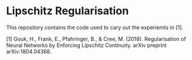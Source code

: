 Lipschitz Regularisation
========================

This repository contains the code used to cary out the experiemts in [1].

[1] Gouk, H., Frank, E., Pfahringer, B., & Cree, M. (2018). Regularisation of Neural Networks by Enforcing Lipschitz Continuity. arXiv preprint arXiv:1804.04368.
